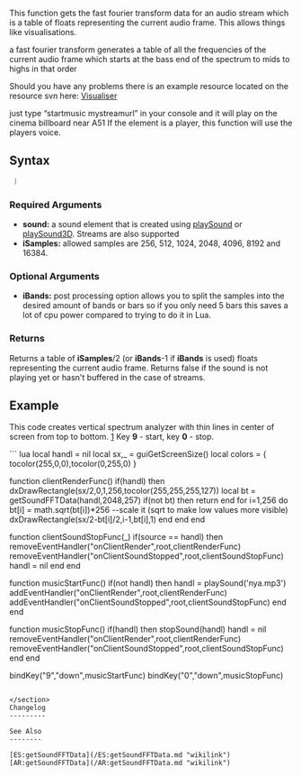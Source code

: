 This function gets the fast fourier transform data for an audio stream which is a table of floats representing the current audio frame. This allows things like visualisations.

a fast fourier transform generates a table of all the frequencies of the current audio frame which starts at the bass end of the spectrum to mids to highs in that order

Should you have any problems there is an example resource located on the resource svn here: [Visualiser](https://code.google.com/p/mtasa-resources/source/browse/#svn%2Ftrunk%2F%5Bgameplay%5D%2FVisualiser)

just type “startmusic mystreamurl” in your console and it will play on the cinema billboard near A51 If the element is a player, this function will use the players voice.

Syntax
------

``` lua
 )
```

### Required Arguments

-   **sound:** a sound element that is created using [playSound](/playSound.md "wikilink") or [playSound3D](/playSound3D.md "wikilink"). Streams are also supported
-   **iSamples:** allowed samples are 256, 512, 1024, 2048, 4096, 8192 and 16384.

### Optional Arguments

-   **iBands:** post processing option allows you to split the samples into the desired amount of bands or bars so if you only need 5 bars this saves a lot of cpu power compared to trying to do it in Lua.

### Returns

Returns a table of **iSamples**/2 (or **iBands**-1 if **iBands** is used) floats representing the current audio frame. Returns false if the sound is not playing yet or hasn't buffered in the case of streams.

Example
-------

This code creates vertical spectrum analyzer with thin lines in center of screen from top to bottom. [1](http://imageshack.com/a/img543/79/i4oz.png) Key **9** - start, key **0** - stop.

<section name="Client" class="client" show="true">
``` lua
local handl = nil
local sx,_ = guiGetScreenSize()
local colors = { tocolor(255,0,0),tocolor(0,255,0) }
 
function clientRenderFunc()
    if(handl) then
    dxDrawRectangle(sx/2,0,1,256,tocolor(255,255,255,127))
        local bt = getSoundFFTData(handl,2048,257)
    if(not bt) then return end
        for i=1,256 do
            bt[i] = math.sqrt(bt[i])*256 --scale it (sqrt to make low values more visible)
            dxDrawRectangle(sx/2-bt[i]/2,i-1,bt[i],1)
        end
    end
end

function clientSoundStopFunc(_)
    if(source == handl) then
    removeEventHandler("onClientRender",root,clientRenderFunc)
    removeEventHandler("onClientSoundStopped",root,clientSoundStopFunc)
    handl = nil
    end
end
 
function musicStartFunc()
    if(not handl) then
        handl = playSound('nya.mp3')
        addEventHandler("onClientRender",root,clientRenderFunc)
    addEventHandler("onClientSoundStopped",root,clientSoundStopFunc)
    end
end
 
function musicStopFunc()
    if(handl) then
        stopSound(handl)
        handl = nil
        removeEventHandler("onClientRender",root,clientRenderFunc)
    removeEventHandler("onClientSoundStopped",root,clientSoundStopFunc)
    end
end
 
bindKey("9","down",musicStartFunc)
bindKey("0","down",musicStopFunc)
```

</section>
Changelog
---------

See Also
--------

[ES:getSoundFFTData](/ES:getSoundFFTData.md "wikilink") [AR:getSoundFFTData](/AR:getSoundFFTData.md "wikilink")
